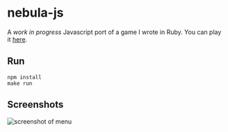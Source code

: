 nebula-js
=========

A _work in progress_ Javascript port of a game I wrote in Ruby. You can play it [here](http://jamesmoriarty.github.io/nebula-js/index.html).

Run
---

```
npm install
make run
```

Screenshots
-----------

![screenshot of menu](https://raw.github.com/jamesmoriarty/nebula-js/master/doc/screenshot-01.png)


